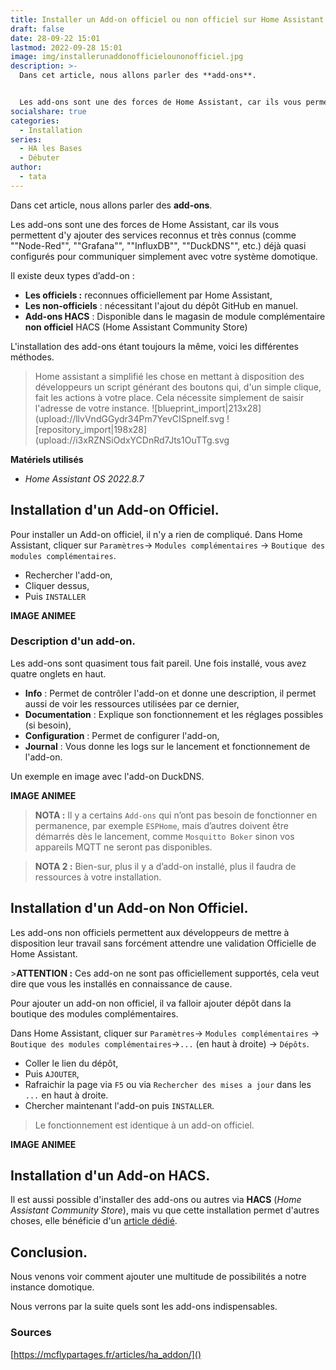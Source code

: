 ```yaml
---
title: Installer un Add-on officiel ou non officiel sur Home Assistant
draft: false
date: 28-09-22 15:01
lastmod: 2022-09-28 15:01
image: img/installerunaddonofficielounonofficiel.jpg
description: >-
  Dans cet article, nous allons parler des **add-ons**.


  Les add-ons sont une des forces de Home Assistant, car ils vous permettent d'y ajouter des services reconnus et très connus (comme Node-Red, Grafana, InfluxDB, DuckDNS, etc.) déjà quasi configurés pour communiquer simplement avec votre système domotique.
socialshare: true
categories:
  - Installation
series:
  - HA les Bases
  - Débuter
author:
  - tata
---
```

Dans cet article, nous allons parler des **add-ons**.

Les add-ons sont une des forces de Home Assistant, car ils vous permettent d'y ajouter des services reconnus et très connus (comme ""Node-Red"", ""Grafana"", ""InfluxDB"", ""DuckDNS"", etc.) déjà quasi configurés pour communiquer simplement avec votre système domotique.

Il existe deux types d’add-on :
* **Les officiels :** reconnues officiellement par Home Assistant,
* **Les non-officiels** : nécessitant l'ajout du dépôt GitHub en manuel.
* **Add-ons HACS** : Disponible dans le magasin de module complémentaire **non officiel** HACS (Home Assistant Community Store)

L'installation des add-ons étant toujours la même, voici les différentes méthodes.

>Home assistant a simplifié les chose en mettant à disposition des développeurs un script générant des boutons qui, d'un simple clique, fait les actions à votre place. Cela nécessite simplement de saisir l'adresse de votre instance. 
![blueprint_import|213x28](upload://llvVndGGydr34Pm7YevCISpnelf.svg
![repository_import|198x28](upload://i3xRZNSiOdxYCDnRd7Jts1OuTTg.svg

**Matériels utilisés**
* *Home Assistant OS 2022.8.7*

## Installation d'un Add-on Officiel.
Pour installer un Add-on officiel, il n'y a rien de compliqué.
Dans Home Assistant, cliquer sur `Paramètres`-&gt; `Modules complémentaires` -&gt; `Boutique des modules complémentaires`.
* Rechercher l'add-on,
* Cliquer dessus,
* Puis `INSTALLER`


**IMAGE ANIMEE**

### Description d'un add-on.
Les add-ons sont quasiment tous fait pareil.
Une fois installé, vous avez quatre onglets en haut.
* **Info** : Permet de contrôler l'add-on et donne une description, il permet aussi de voir les ressources utilisées par ce dernier,
* **Documentation** : Explique son fonctionnement et les réglages possibles (si besoin),
* **Configuration** : Permet de configurer l'add-on,
* **Journal** : Vous donne les logs sur le lancement et fonctionnement de l'add-on.

Un exemple en image avec l'add-on DuckDNS.


**IMAGE ANIMEE**

>**NOTA :** Il y a certains `Add-ons`  qui n’ont pas besoin de fonctionner en permanence, par exemple `ESPHome`, mais d’autres doivent être démarrés dès le lancement, comme `Mosquitto Boker`  sinon vos appareils MQTT ne seront pas disponibles.

>**NOTA 2 :**  Bien-sur, plus il y a d’add-on installé, plus il faudra de ressources à votre installation.

## Installation d'un Add-on Non Officiel.
Les add-ons non officiels permettent aux développeurs de mettre à disposition leur travail sans forcément attendre une validation Officielle de Home Assistant.

&gt;**ATTENTION :** Ces add-on ne sont pas officiellement supportés, cela veut dire que vous les installés en connaissance de cause. 

Pour ajouter un add-on non officiel, il va falloir ajouter  dépôt dans la boutique des modules complémentaires.

Dans Home Assistant, cliquer sur `Paramètres`-&gt; `Modules complémentaires` -&gt; `Boutique des modules complémentaires`-&gt;`...` (en haut à droite) -&gt; `Dépôts`.
* Coller le lien du dépôt,
* Puis `AJOUTER`,
* Rafraichir la page via `F5` ou via `Rechercher des mises a jour` dans les `...` en haut à droite.
* Chercher maintenant l'add-on puis `INSTALLER`.

>Le fonctionnement est identique à un add-on officiel.


**IMAGE ANIMEE**

## Installation d'un Add-on HACS.
Il est aussi possible d'installer des add-ons ou autres via **HACS** (*Home Assistant Community Store*), mais vu que cette installation permet d'autres choses, elle bénéficie d'un [article dédié](?InstallerHacsSurHomeAssistantEtProfiterD).

## Conclusion.
Nous venons voir comment ajouter une multitude de possibilités a notre instance domotique.

Nous verrons par la suite quels sont les add-ons indispensables.

### Sources
[https://mcflypartages.fr/articles/ha_addon/]()